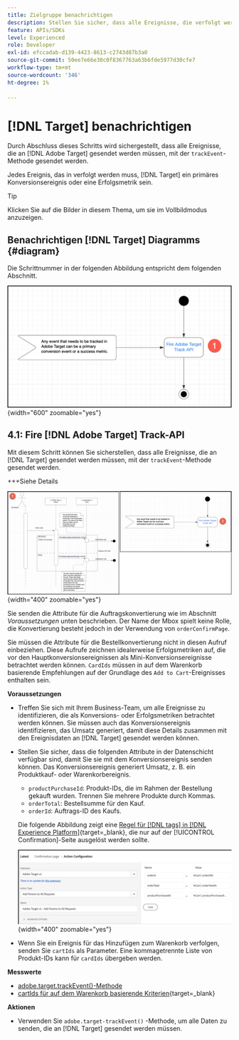 ```yaml
---
title: Zielgruppe benachrichtigen
description: Stellen Sie sicher, dass alle Ereignisse, die verfolgt werden müssen [!DNL Target]  mit der trackEvent-Methode gesendet werden.
feature: APIs/SDKs
level: Experienced
role: Developer
exl-id: efccadab-d139-4423-8613-c2743d87b3a0
source-git-commit: 50ee7e66e30c0f8367763a63b6fde5977d30cfe7
workflow-type: tm+mt
source-wordcount: '346'
ht-degree: 1%

---
```


# [!DNL Target] benachrichtigen

Durch Abschluss dieses Schritts wird sichergestellt, dass alle Ereignisse, die an [!DNL Adobe Target] gesendet werden müssen, mit der `trackEvent`-Methode gesendet werden.

Jedes Ereignis, das in verfolgt werden muss, [!DNL Target] ein primäres Konversionsereignis oder eine Erfolgsmetrik sein.

>[!TIP]
>
>Klicken Sie auf die Bilder in diesem Thema, um sie im Vollbildmodus anzuzeigen.

## Benachrichtigen [!DNL Target] Diagramms {#diagram}

Die Schrittnummer in der folgenden Abbildung entspricht dem folgenden Abschnitt.

![Target-Diagramm benachrichtigen](/help/dev/patterns/recs-atjs/assets/diagram-notify-target.png){width="600" zoomable="yes"}

## 4.1: Fire [!DNL Adobe Target] Track-API

Mit diesem Schritt können Sie sicherstellen, dass alle Ereignisse, die an [!DNL Target] gesendet werden müssen, mit der `trackEvent`-Methode gesendet werden.

+++Siehe Details

![Diagramm zur Fire Adobe Target Track-API](/help/dev/patterns/recs-atjs/assets/fire-adobe-target-track-api-diagram-combined.png){width="400" zoomable="yes"}

Sie senden die Attribute für die Auftragskonvertierung wie im Abschnitt *Voraussetzungen* unten beschrieben. Der Name der Mbox spielt keine Rolle, die Konvertierung besteht jedoch in der Verwendung von `orderConfirmPage`.

Sie müssen die Attribute für die Bestellkonvertierung nicht in diesen Aufruf einbeziehen. Diese Aufrufe zeichnen idealerweise Erfolgsmetriken auf, die vor den Hauptkonversionsereignissen als Mini-Konversionsereignisse betrachtet werden können. `CardIds` müssen in auf dem Warenkorb basierende Empfehlungen auf der Grundlage des `Add to Cart`-Ereignisses enthalten sein.

**Voraussetzungen**

* Treffen Sie sich mit Ihrem Business-Team, um alle Ereignisse zu identifizieren, die als Konversions- oder Erfolgsmetriken betrachtet werden können. Sie müssen auch das Konversionsereignis identifizieren, das Umsatz generiert, damit diese Details zusammen mit den Ereignisdaten an [!DNL Target] gesendet werden können.
* Stellen Sie sicher, dass die folgenden Attribute in der Datenschicht verfügbar sind, damit Sie sie mit dem Konversionsereignis senden können. Das Konversionsereignis generiert Umsatz, z. B. ein Produktkauf- oder Warenkorbereignis.

   * `productPurchaseId`: Produkt-IDs, die im Rahmen der Bestellung gekauft wurden. Trennen Sie mehrere Produkte durch Kommas.
   * `orderTotal`: Bestellsumme für den Kauf.
   * `orderId`: Auftrags-ID des Kaufs.

  Die folgende Abbildung zeigt eine [Regel für [!DNL tags] in [!DNL Experience Platform]](https://experienceleague.adobe.com/docs/tags.html){target=_blank}, die nur auf der [!UICONTROL Confirmation]-Seite ausgelöst werden sollte.

  ![Seite „Aktionskonfiguration“](/help/dev/patterns/recs-atjs/assets/action-configuration.png){width="400" zoomable="yes"}

* Wenn Sie ein Ereignis für das Hinzufügen zum Warenkorb verfolgen, senden Sie `cartIds` als Parameter. Eine kommagetrennte Liste von Produkt-IDs kann für `cardIds` übergeben werden.

**Messwerte**

* [adobe.target.trackEvent()-Methode](/help/dev/implement/client-side/atjs/atjs-functions/adobe-target-trackevent.md)
* [cartIds für auf dem Warenkorb basierende Kriterien](https://experienceleague.adobe.com/docs/target/using/recommendations/criteria/base-the-recommendation-on-a-recommendation-key.html?lang=en#cart-based){target=_blank}

**Aktionen**

* Verwenden Sie `adobe.target-trackEvent()` -Methode, um alle Daten zu senden, die an [!DNL Target] gesendet werden müssen.
